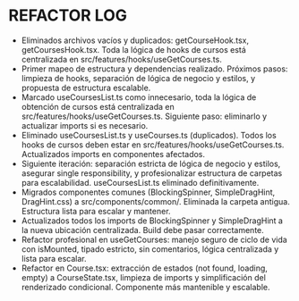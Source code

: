 # REFACTOR LOG

- Eliminados archivos vacíos y duplicados: getCourseHook.tsx, getCoursesHook.tsx. Toda la lógica de hooks de cursos está centralizada en src/features/hooks/useGetCourses.ts.
- Primer mapeo de estructura y dependencias realizado. Próximos pasos: limpieza de hooks, separación de lógica de negocio y estilos, y propuesta de estructura escalable.
- Marcado useCoursesList.ts como innecesario, toda la lógica de obtención de cursos está centralizada en src/features/hooks/useGetCourses.ts. Siguiente paso: eliminarlo y actualizar imports si es necesario.
- Eliminado useCoursesList.ts y useCourses.ts (duplicados). Todos los hooks de cursos deben estar en src/features/hooks/useGetCourses.ts. Actualizados imports en componentes afectados.
- Siguiente iteración: separación estricta de lógica de negocio y estilos, asegurar single responsibility, y profesionalizar estructura de carpetas para escalabilidad. useCoursesList.ts eliminado definitivamente.
- Migrados componentes comunes (BlockingSpinner, SimpleDragHint, DragHint.css) a src/components/common/. Eliminada la carpeta antigua. Estructura lista para escalar y mantener.
- Actualizados todos los imports de BlockingSpinner y SimpleDragHint a la nueva ubicación centralizada. Build debe pasar correctamente.
- Refactor profesional en useGetCourses: manejo seguro de ciclo de vida con isMounted, tipado estricto, sin comentarios, lógica centralizada y lista para escalar.
- Refactor en Course.tsx: extracción de estados (not found, loading, empty) a CourseState.tsx, limpieza de imports y simplificación del renderizado condicional. Componente más mantenible y escalable.
